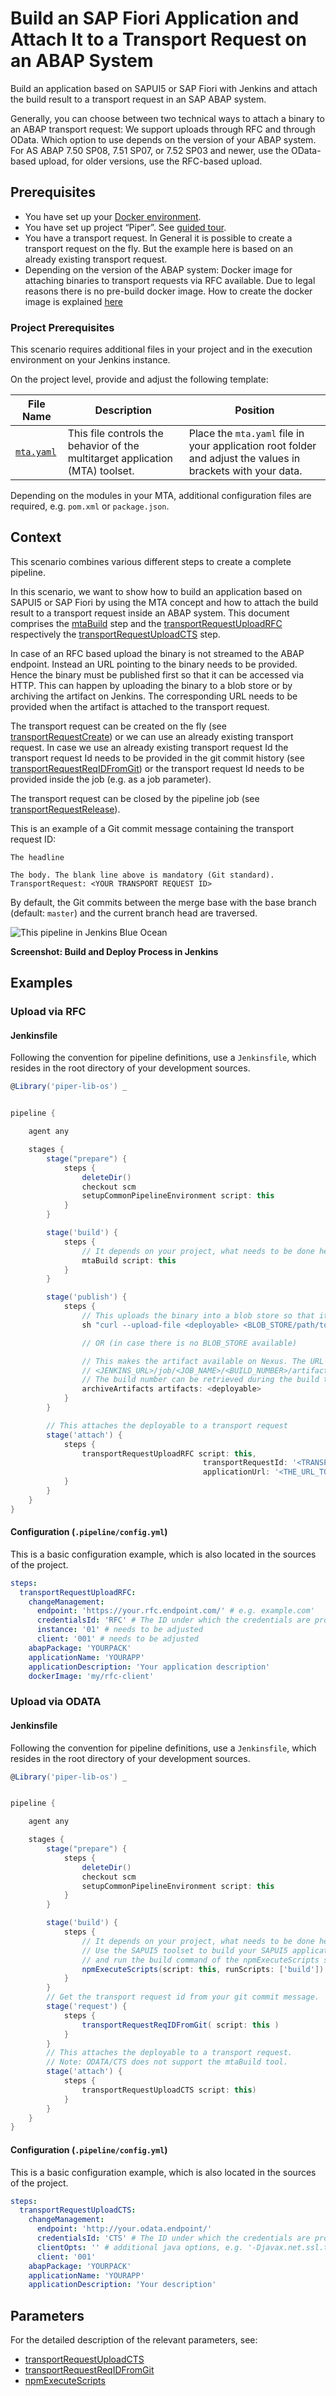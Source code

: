 # Build an SAP Fiori Application and Attach It to a Transport Request on an ABAP System

Build an application based on SAPUI5 or SAP Fiori with Jenkins and attach the build result to a transport request in an SAP ABAP system.

Generally, you can choose between two technical ways to attach a binary to an ABAP transport request: We support uploads through RFC and through OData. Which option to use depends on the version of your ABAP system. For AS ABAP 7.50 SP08, 7.51 SP07, or 7.52 SP03 and newer, use the OData-based upload, for older versions, use the RFC-based upload.

## Prerequisites

* You have set up your [Docker environment](https://docs.docker.com/get-started/).
* You have set up project “Piper”. See [guided tour](../../../guidedtour/).
* You have a transport request. In General it is possible to create a transport request on the fly. But the example here is based on an already existing transport request.
* Depending on the version of the ABAP system: Docker image for attaching binaries to transport requests via RFC available. Due to legal reasons there is no pre-build docker image. How to create the docker image is explained [here](https://github.com/SAP/devops-docker-images/tree/master/node-rfc)

### Project Prerequisites

This scenario requires additional files in your project and in the execution environment on your Jenkins instance.

On the project level, provide and adjust the following template:

| File Name | Description | Position |
|-----|-----|-----|
| [`mta.yaml`](https://github.com/SAP/jenkins-library/blob/master/documentation/docs/scenarios/rfc-upload/files/mta.yaml) | This file controls the behavior of the multitarget application (MTA) toolset. | Place the `mta.yaml` file in your application root folder and adjust the values in brackets with your data. |

Depending on the modules in your MTA, additional configuration files are required, e.g. `pom.xml`  or `package.json`.

## Context

This scenario combines various different steps to create a complete pipeline.

In this scenario, we want to show how to build an application based on SAPUI5 or SAP Fiori by using the MTA concept and how to attach the build result to a transport request inside an ABAP system. This document comprises the [mtaBuild](../../../steps/mtaBuild/) step and the [transportRequestUploadRFC](../../../steps/transportRequestUploadRFC/) respectively the [transportRequestUploadCTS](../../../steps/transportRequestUploadCTS/) step.

In case of an RFC based upload the binary is not streamed to the ABAP endpoint. Instead an URL pointing to the binary needs to be provided. Hence the binary must be published first so that it can be accessed via HTTP. This can happen by uploading the binary to a blob store or by archiving the artifact on Jenkins. The corresponding URL needs to be provided when the artifact is attached to the transport request.

The transport request can be created on the fly (see [transportRequestCreate](../../../steps/transportRequestCreate/)) or we can use an already existing transport request. In case we use an already existing transport request Id the transport request Id needs to be provided in the git commit history (see  [transportRequestReqIDFromGit](../../../steps/transportRequestReqIDFromGit/)) or the transport request Id needs to be provided inside the job (e.g. as a job parameter).

The transport request can be closed by the pipeline job (see [transportRequestRelease](../../../steps/transportRequestRelease/)).

This is an example of a Git commit message containing the transport request ID:

```
The headline

The body. The blank line above is mandatory (Git standard).
TransportRequest: <YOUR TRANSPORT REQUEST ID>
```

By default, the Git commits between the merge base with the base branch (default: `master`) and the current branch head are traversed.

![This pipeline in Jenkins Blue Ocean](images/pipeline.png)

**Screenshot: Build and Deploy Process in Jenkins**

## Examples

### Upload via RFC

#### Jenkinsfile

Following the convention for pipeline definitions, use a `Jenkinsfile`, which resides in the root directory of your development sources.

```groovy
@Library('piper-lib-os') _


pipeline {

    agent any

    stages {
        stage("prepare") {
            steps {
                deleteDir()
                checkout scm
                setupCommonPipelineEnvironment script: this
            }
        }

        stage('build') {
            steps {
                // It depends on your project, what needs to be done here. Maybe it's sufficient to zip the sources
                mtaBuild script: this
            }
        }

        stage('publish') {
            steps {
                // This uploads the binary into a blob store so that it can be attached to a transport request later
                sh "curl --upload-file <deployable> <BLOB_STORE/path/to/application>"

                // OR (in case there is no BLOB_STORE available)

                // This makes the artifact available on Nexus. The URL is the following:
                // <JENKINS_URL>/job/<JOB_NAME>/<BUILD_NUMBER>/artifact/<DEPLOYABLE>. Nota bene: this format is not an Jenkins API.
                // The build number can be retrieved during the build through ${currentBuild.number}
                archiveArtifacts artifacts: <deployable>
            }
        }

        // This attaches the deployable to a transport request
        stage('attach') {
            steps {
                transportRequestUploadRFC script: this,
                                           transportRequestId: '<TRANSPORT_REQUEST_ID>', // This can be omitted if present inside a Git commit message
                                           applicationUrl: '<THE_URL_TO_THE_DEPLOYABLE_ACCORDING_TO_PUBLISH_STAGE>'
            }
        }
    }
}
```

#### Configuration (`.pipeline/config.yml`)

This is a basic configuration example, which is also located in the sources of the project.

```yaml
steps:
  transportRequestUploadRFC:
    changeManagement:
      endpoint: 'https://your.rfc.endpoint.com/' # e.g. example.com'
      credentialsId: 'RFC' # The ID under which the credentials are provided on Jenkins defaults to 'CM'
      instance: '01' # needs to be adjusted
      client: '001' # needs to be adjusted
    abapPackage: 'YOURPACK'
    applicationName: 'YOURAPP'
    applicationDescription: 'Your application description'
    dockerImage: 'my/rfc-client'
```

### Upload via ODATA

#### Jenkinsfile

Following the convention for pipeline definitions, use a `Jenkinsfile`, which resides in the root directory of your development sources.

```groovy
@Library('piper-lib-os') _


pipeline {

    agent any

    stages {
        stage("prepare") {
            steps {
                deleteDir()
                checkout scm
                setupCommonPipelineEnvironment script: this
            }
        }

        stage('build') {
            steps {
                // It depends on your project, what needs to be done here.
                // Use the SAPUI5 toolset to build your SAPUI5 application
                // and run the build command of the npmExecuteScripts step.
                npmExecuteScripts(script: this, runScripts: ['build'])
            }
        }
        // Get the transport request id from your git commit message.
        stage('request') {
            steps {
                transportRequestReqIDFromGit( script: this )
            }
        }
        // This attaches the deployable to a transport request.
        // Note: ODATA/CTS does not support the mtaBuild tool.
        stage('attach') {
            steps {
                transportRequestUploadCTS script: this)
            }
        }
    }
}
```

#### Configuration (`.pipeline/config.yml`)

This is a basic configuration example, which is also located in the sources of the project.

```yaml
steps:
  transportRequestUploadCTS:
    changeManagement:
      endpoint: 'http://your.odata.endpoint/'
      credentialsId: 'CTS' # The ID under which the credentials are provided on Jenkins defaults to 'CM'
      clientOpts: '' # additional java options, e.g. '-Djavax.net.ssl.trustStore=/path/to/truststore.jks'
      client: '001'
    abapPackage: 'YOURPACK'
    applicationName: 'YOURAPP'
    applicationDescription: 'Your description'
```

## Parameters

For the detailed description of the relevant parameters, see:

* [transportRequestUploadCTS](../../../steps/transportRequestUploadCTS/)
* [transportRequestReqIDFromGit](../../../steps/transportRequestReqIDFromGit/)
* [npmExecuteScripts](../../../steps/npmExecuteScripts/)
